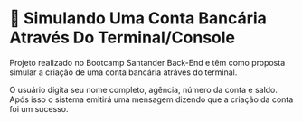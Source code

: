 # :bank: Simulando Uma Conta Bancária Através Do Terminal/Console
Projeto realizado no Bootcamp Santander Back-End e têm como proposta simular a criação de uma conta bancária atráves do terminal. 

O usuário digita seu nome completo, agência, número da conta e saldo. Após isso o sistema emitirá uma mensagem dizendo que a criação da conta foi um sucesso.
